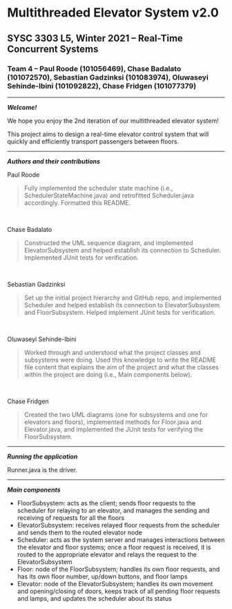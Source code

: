 # Multithreaded Elevator System v2.0
## SYSC 3303 L5, Winter 2021 – Real-Time Concurrent Systems
### Team 4 – Paul Roode (101056469), Chase Badalato (101072570), Sebastian Gadzinksi (101083974), Oluwaseyi Sehinde-Ibini (101092822), Chase Fridgen (101077379)

---

***Welcome!***

We hope you enjoy the 2nd iteration of our multithreaded elevator system!

This project aims to design a real-time elevator control system that will quickly and efficiently transport passengers between floors.

---

***Authors and their contributions***

Paul Roode
> Fully implemented the scheduler state machine (i.e., SchedulerStateMachine.java) and retrofitted Scheduler.java accordingly. Formatted this README.

<br>

Chase Badalato
> Constructed the UML sequence diagram, and implemented ElevatorSubsystem and helped establish its connection to Scheduler. Implemented JUnit tests for verification. 

<br>

Sebastian Gadzinksi
> Set up the initial project hierarchy and GitHub repo, and implemented Scheduler and helped establish its connection to ElevatorSubsystem and FloorSubsystem. Helped implement JUnit tests for verification.

<br>

Oluwaseyi Sehinde-Ibini
> Worked through and understood what the project classes and subsystems were doing. Used this knowledge to write the README file content that explains the aim of the project and what the classes within the project are doing (i.e., Main components below).

<br>

Chase Fridgen
> Created the two UML diagrams (one for subsystems and one for elevators and floors), implemented methods for Floor.java and Elevator.java, and implemented the JUnit tests for verifying the FloorSubsystem.

---

***Running the application***

Runner.java is the driver.

---

***Main components***

- FloorSubsystem: acts as the client; sends floor requests to the scheduler for relaying to an elevator, and manages the sending and receiving of requests for all the floors
- ElevatorSubsystem: receives relayed floor requests from the scheduler and sends them to the routed elevator node
- Scheduler: acts as the system server and manages interactions between the elevator and floor systems; once a floor request is received, it is routed to the appropriate elevator and relays the request to the ElevatorSubsystem
- Floor: node of the FloorSubsystem; handles its own floor requests, and has its own floor number, up/down buttons, and floor lamps
- Elevator: node of the ElevatorSubsystem; handles its own movement and opening/closing of doors, keeps track of all pending floor requests and lamps, and updates the scheduler about its status

